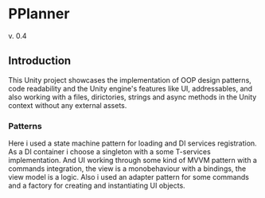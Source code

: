# PPlanner
v. 0.4

## Introduction
This Unity project showcases the implementation of OOP design patterns, code readability and the Unity engine's features like UI, addressables, and also working with a files, dirictories, strings and async methods in the Unity context without any external assets.

### Patterns
Here i used a state machine pattern for loading and DI services registration. As a DI container i choose a singleton with a some T-services implementation.
And UI working through some kind of MVVM pattern with a commands integration, the view is a monobehaviour with a bindings, the view model is a logic.
Also i used an adapter pattern for some commands and a factory for creating and instantiating UI objects.
